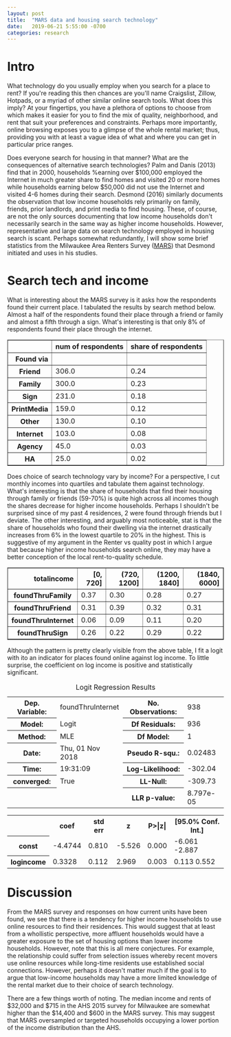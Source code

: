 ```yaml
---
layout: post
title:  "MARS data and housing search technology"
date:   2019-06-21 5:55:00 -0700
categories: research
---
```


# Intro

What technology do you usually employ when you search for a place to rent? If you're reading this then chances are you'll name Craigslist, Zillow, Hotpads, or a myriad of other similar online search tools. What does this imply? At your fingertips, you have a plethora of options to choose from which makes it easier for you to find the mix of quality, neighborhood, and rent that suit your preferences and constraints. Perhaps more importantly, online browsing exposes you to a glimpse of the whole rental market; thus, providing you with at least a vague idea of what and where you can get in particular price ranges. 


Does everyone search for housing in that manner? What are the consequences of alternative search technologies?  Palm and Danis (2013) find that in 2000, households
%earning over \$100,000 employed the Internet in much greater share to find homes and visited 20 or more homes while households earning below \$50,000 did not use the Internet and visited 4-6 homes during their search. Desmond (2016) similarly documents the observation that low income households rely primarily on family, friends, prior landlords, and print media to find housing. These, of course, are not the only sources documenting that low income households don't necessarily search in the same way as higher income households. However, representative and large data on search technology employed in housing search is scant. Perhaps somewhat redundantly, I will show some brief statistics from the Milwaukee Area Renters Survey ([MARS](https://dataverse.harvard.edu/dataset.xhtml?persistentId=doi:10.7910/DVN/BLUU3U)) that Desmond initiated and uses in his studies. 

# Search tech and income
What is interesting about the MARS survey is it asks how the respondents found their current place. I tabulated the results by search method below. Almost a half of the respondents found their place through a friend or family and almost a fifth through a sign. What's interesting is that only 8% of respondents found their place through the internet. 

<div>
<style scoped>
    .dataframe tbody tr th:only-of-type {
        vertical-align: middle;
    }

    .dataframe tbody tr th {
        vertical-align: top;
    }

    .dataframe thead th {
        text-align: right;
    }
</style>
<table border="1" class="dataframe">
  <thead>
    <tr style="text-align: right;">
      <th></th>
      <th>num of respondents</th>
      <th>share of respondents</th>
    </tr>
    <tr>
      <th>Found via</th>
      <th></th>
      <th></th>
    </tr>
  </thead>
  <tbody>
    <tr>
      <th>Friend</th>
      <td>306.0</td>
      <td>0.24</td>
    </tr>
    <tr>
      <th>Family</th>
      <td>300.0</td>
      <td>0.23</td>
    </tr>
    <tr>
      <th>Sign</th>
      <td>231.0</td>
      <td>0.18</td>
    </tr>
    <tr>
      <th>PrintMedia</th>
      <td>159.0</td>
      <td>0.12</td>
    </tr>
    <tr>
      <th>Other</th>
      <td>130.0</td>
      <td>0.10</td>
    </tr>
    <tr>
      <th>Internet</th>
      <td>103.0</td>
      <td>0.08</td>
    </tr>
    <tr>
      <th>Agency</th>
      <td>45.0</td>
      <td>0.03</td>
    </tr>
    <tr>
      <th>HA</th>
      <td>25.0</td>
      <td>0.02</td>
    </tr>
  </tbody>
</table>
</div>

Does choice of search technology vary by income? For a perspective, I cut monthly incomes into quartiles and tabulate them against technology. What's interesting is that the share of households that find their housing through family or friends (59-70%) is quite high across all incomes though the shares decrease for higher income households. Perhaps I shouldn't be surprised since of my past 4 residences, 2 were found through friends but I deviate. The other interesting, and arguably most noticeable, stat is that the share of households who found their dwelling via the internet drastically increases from 6% in the lowest quartile to 20% in the highest. This is suggestive of my argument in the Renter vs quality post in which I argue that because higher income households search online, they may have a better conception of the local rent-to-quality schedule. 

<div>
<table border="1" class="dataframe">
  <thead>
    <tr style="text-align: right;">
      <th>totalincome</th>
      <th>[0, 720]</th>
      <th>(720, 1200]</th>
      <th>(1200, 1840]</th>
      <th>(1840, 6000]</th>
    </tr>
  </thead>
  <tbody>
    <tr>
      <th>foundThruFamily</th>
      <td>0.37</td>
      <td>0.30</td>
      <td>0.28</td>
      <td>0.27</td>
    </tr>
    <tr>
      <th>foundThruFriend</th>
      <td>0.31</td>
      <td>0.39</td>
      <td>0.32</td>
      <td>0.31</td>
    </tr>
    <tr>
      <th>foundThruInternet</th>
      <td>0.06</td>
      <td>0.09</td>
      <td>0.11</td>
      <td>0.20</td>
    </tr>
    <tr>
      <th>foundThruSign</th>
      <td>0.26</td>
      <td>0.22</td>
      <td>0.29</td>
      <td>0.22</td>
    </tr>
  </tbody>
</table>
</div>

Although the pattern is pretty clearly visible from the above table, I fit a logit with ito an indicator for places found online against log income. To little surprise, the coefficient on log income is positive and statistically significant. 

<table class="simpletable">
<caption>Logit Regression Results</caption>
<tr>
  <th>Dep. Variable:</th> <td>foundThruInternet</td> <th>  No. Observations:  </th>  <td>   938</td>  
</tr>
<tr>
  <th>Model:</th>               <td>Logit</td>       <th>  Df Residuals:      </th>  <td>   936</td>  
</tr>
<tr>
  <th>Method:</th>               <td>MLE</td>        <th>  Df Model:          </th>  <td>     1</td>  
</tr>
<tr>
  <th>Date:</th>          <td>Thu, 01 Nov 2018</td>  <th>  Pseudo R-squ.:     </th>  <td>0.02483</td> 
</tr>
<tr>
  <th>Time:</th>              <td>19:31:09</td>      <th>  Log-Likelihood:    </th> <td> -302.04</td> 
</tr>
<tr>
  <th>converged:</th>           <td>True</td>        <th>  LL-Null:           </th> <td> -309.73</td> 
</tr>
<tr>
  <th> </th>                      <td> </td>         <th>  LLR p-value:       </th> <td>8.797e-05</td>
</tr>
</table>
<table class="simpletable">
<tr>
      <td></td>         <th>coef</th>     <th>std err</th>      <th>z</th>      <th>P>|z|</th> <th>[95.0% Conf. Int.]</th> 
</tr>
<tr>
  <th>const</th>     <td>   -4.4744</td> <td>    0.810</td> <td>   -5.526</td> <td> 0.000</td> <td>   -6.061    -2.887</td>
</tr>
<tr>
  <th>logincome</th> <td>    0.3328</td> <td>    0.112</td> <td>    2.969</td> <td> 0.003</td> <td>    0.113     0.552</td>
</tr>
</table>

# Discussion
From the MARS survey and responses on how current units have been found, we see that there is a tendency for higher income households to use online resources to find their residences. This would suggest that at least from a whollistic perspective, more affluent households would have a greater exposure to the set of housing options than lower income households. However, note that this is all mere conjectures. For example, the relationship could suffer from selection issues whereby recent movers use online resources while long-time residents use established social connections. However, perhaps it doesn't matter much if the goal is to argue that low-income households may have a more limited knowledge of the rental market due to their choice of search technology. 

There are a few things worth of noting. The median income and rents of \$32,000 and \$715 in the AHS 2015 survey for Milwaukee are somewhat higher than the \$14,400 and \$600 in the MARS survey. This may suggest that MARS oversampled or targeted households occupying a lower portion of the income distribution than the AHS. 
